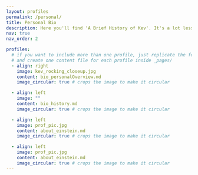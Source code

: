 ```yaml
---
layout: profiles
permalink: /personal/
title: Personal Bio
description: Here you'll find 'A Brief History of Kev'. It's a lot less enlightening than a similarly named book by a genius. <br>Well, unless you like cats as much I do.
nav: true
nav_order: 2

profiles:
  # if you want to include more than one profile, just replicate the following block
  # and create one content file for each profile inside _pages/
  - align: right
    image: kev_rocking_closeup.jpg
    content: bio_personalOverview.md
    image_circular: true # crops the image to make it circular

  - align: left
    image: ""
    content: bio_history.md
    image_circular: true # crops the image to make it circular

  - align: left
    image: prof_pic.jpg
    content: about_einstein.md
    image_circular: true # crops the image to make it circular

  - align: left
    image: prof_pic.jpg
    content: about_einstein.md
    image_circular: true # crops the image to make it circular
---
```


